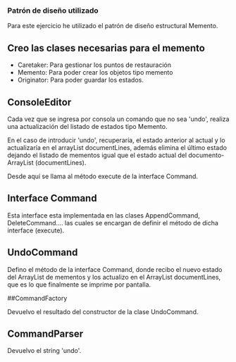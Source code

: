 

### Patrón de diseño utilizado

Para este ejercicio he utilizado el patrón de diseño estructural Memento.

## Creo las clases necesarias para el memento

- Caretaker: Para gestionar los puntos de restauración
- Memento: Para poder crear los objetos tipo memento
- Originator: Para poder guardar los estados.

## ConsoleEditor

Cada vez que se ingresa por consola un comando que no sea 'undo', realiza una actualización del listado de estados tipo Memento.

En el caso de introducir 'undo', recuperaría, el estado anterior al actual y lo actualizaría en el arrayList documentLines, además elimina el último estado dejando el listado de mementos igual que el estado actual del documento-ArrayList (documentLines).

Desde aquí se llama al método execute de la interface Command.

## Interface Command

Esta interface esta implementada en las clases AppendCommand, DeleteCommand.... las cuales se encargan de definir el método de dicha interface (execute).

## UndoCommand

Defino el método de la interface Command, donde recibo el nuevo estado del ArrayList de mementos y los actualizo en el ArrayList documentLines, que es lo que finalmente se imprime por pantalla.

##CommandFactory

Devuelvo el resultado del constructor de la clase UndoCommand.

## CommandParser

Devuelvo el string 'undo'.






